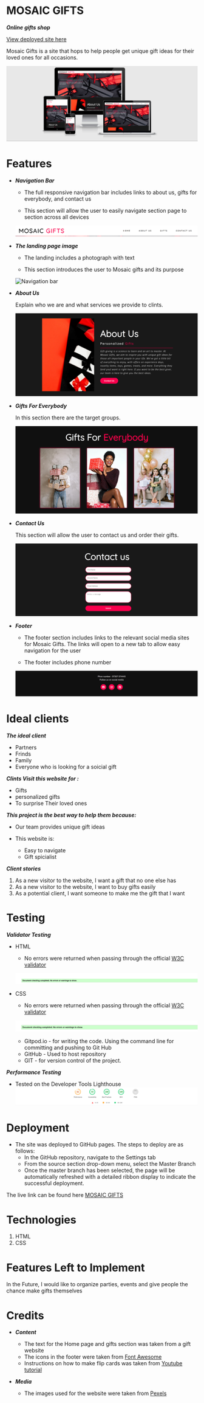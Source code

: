 # MOSAIC GIFTS

***Online gifts shop***

[View deployed site here](https://ghiath2.github.io/Mosaic-Gifts/)

Mosaic Gifts is a site that hops to help people get unique gift ideas for their loved ones for all occasions.

![The website on different devices](/assets/documentation/responsive.png)


# Features
   - ***Navigation Bar***

     - The full responsive navigation bar includes links to  about us, gifts for everybody, and contact us

     - This section will allow the user to easily navigate section page to section across all devices

     ![Navigation bar](/assets/documentation/navigation-bar.png)
 
   - ***The landing page image***

     - The landing includes a photograph with text

     - This section introduces the user to Mosaic gifts and its purpose

     ![Navigation bar](/assets/documentation/homepage-image.png)

- ***About Us***

    Explain who we are and what services we provide to clints.

     ![Navigation bar](/assets/documentation/about-readme.png)

 - ***Gifts For Everybody***

      In this section there are the target groups. 

     ![Navigation bar](/assets/documentation/gifts-readme.png)

- ***Contact Us***

     This section will allow the user to contact us and order their gifts.

     ![Navigation bar](/assets/documentation/contactus-readme.png)

- ***Footer***

     - The footer section includes links to the relevant social media sites for Mosaic Gifts. The links will open to a new tab to allow easy navigation for the user

     - The footer includes phone number 

     ![Navigation bar](/assets/documentation/footer.png)

# Ideal clients
***The ideal client***
- Partners
- Frinds
- Family
- Everyone who is looking for a soicial gift

***Clints Visit this website for :***
- Gifts
- personalized gifts
- To surprise Their loved ones

***This project is the best way to help them because:***
- Our team provides unique gift ideas
- This website is:

  - Easy to navigate
  - Gift spicialist

 ***Client stories***
1. As a new visitor to the website, I want a gift that no one else has
2. As a new visitor to the website, I want to buy gifts easily
3. As a potential client, I want someone to make me the gift that I want

# Testing

***Validator Testing***
- HTML
  - No errors were returned when passing through the official [W3C validator](https://validator.w3.org/)

  ![HTML test](/assets/documentation/html-test.png)

- CSS
  - No errors were returned when passing through the official [W3C validator](https://validator.w3.org/)
  
  ![CSS Test](/assets/documentation/css-test.png)

  - Gitpod.io - for writing the code. Using the command line for committing and pushing to Git Hub
  - GitHub - Used to host repository
  - GIT - for version control of the project.

***Performance Testing***
  - Tested on the Developer Tools Lighthouse
    ![Performancee](/assets/documentation/performance.png)


# Deployment
- The site was deployed to GitHub pages. The steps to deploy are as follows:
  - In the GitHub repository, navigate to the Settings tab
  - From the source section drop-down menu, select the Master Branch
  - Once the master branch has been selected, the page will be automatically refreshed with a detailed ribbon display to indicate the successful deployment.

The live link can be found here  [MOSAIC GIFTS](https://ghiath2.github.io/Mosaic-Gifts/)

# Technologies
1. HTML
1. CSS

# Features Left to Implement
In the Future, I would like to organize parties, events and give people the chance make gifts themselves

# Credits
- ***Content***

  - The text for the Home page and gifts section was taken from a gift website
  - The icons in the footer were taken from [ Font Awesome](https://fontawesome.com/)
  - Instructions on how to make flip cards was taken from [Youtube tutorial ](https://fontawesome.com/)

- ***Media***
  - The images used for the website were taken from [Pexels](https://www.pexels.com/)




 



     




